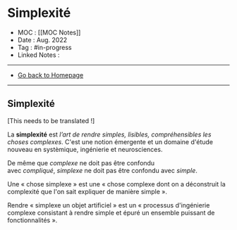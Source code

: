 # Simplexité
- MOC : [[MOC Notes]]
- Date : Aug. 2022
- Tag : #in-progress
- Linked Notes : 
-------------------
- [Go back to Homepage](https://misudashi.ga/)
-----

## Simplexité
[This needs to be translated !]

La **simplexité** est _l’art de rendre simples, lisibles, compréhensibles les choses complexes_. C'est une notion émergente et un domaine d'étude nouveau en systèmique, ingénierie et neurosciences.

De même que _complexe_ ne doit pas être confondu avec _compliqué_, _simplexe_ ne doit pas être confondu avec _simple_.

Une « chose simplexe » est une « chose complexe dont on a déconstruit la complexité que l'on sait expliquer de manière simple ».

Rendre « simplexe un objet artificiel » est un « processus d'ingénierie complexe consistant à rendre simple et épuré un ensemble puissant de fonctionnalités ».